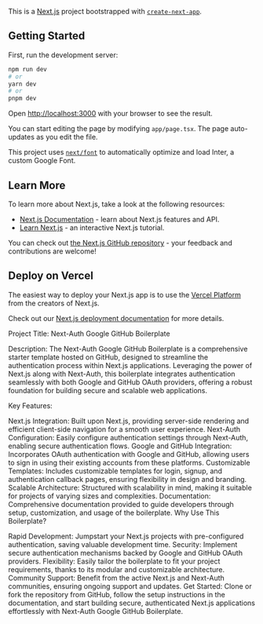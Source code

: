 This is a [Next.js](https://nextjs.org/) project bootstrapped with [`create-next-app`](https://github.com/vercel/next.js/tree/canary/packages/create-next-app).

## Getting Started

First, run the development server:

```bash
npm run dev
# or
yarn dev
# or
pnpm dev
```

Open [http://localhost:3000](http://localhost:3000) with your browser to see the result.

You can start editing the page by modifying `app/page.tsx`. The page auto-updates as you edit the file.

This project uses [`next/font`](https://nextjs.org/docs/basic-features/font-optimization) to automatically optimize and load Inter, a custom Google Font.

## Learn More

To learn more about Next.js, take a look at the following resources:

- [Next.js Documentation](https://nextjs.org/docs) - learn about Next.js features and API.
- [Learn Next.js](https://nextjs.org/learn) - an interactive Next.js tutorial.

You can check out [the Next.js GitHub repository](https://github.com/vercel/next.js/) - your feedback and contributions are welcome!

## Deploy on Vercel

The easiest way to deploy your Next.js app is to use the [Vercel Platform](https://vercel.com/new?utm_medium=default-template&filter=next.js&utm_source=create-next-app&utm_campaign=create-next-app-readme) from the creators of Next.js.

Check out our [Next.js deployment documentation](https://nextjs.org/docs/deployment) for more details.




Project Title: Next-Auth Google GitHub Boilerplate

Description:
The Next-Auth Google GitHub Boilerplate is a comprehensive starter template hosted on GitHub, designed to streamline the authentication process within Next.js applications. Leveraging the power of Next.js along with Next-Auth, this boilerplate integrates authentication seamlessly with both Google and GitHub OAuth providers, offering a robust foundation for building secure and scalable web applications.

Key Features:

Next.js Integration: Built upon Next.js, providing server-side rendering and efficient client-side navigation for a smooth user experience.
Next-Auth Configuration: Easily configure authentication settings through Next-Auth, enabling secure authentication flows.
Google and GitHub Integration: Incorporates OAuth authentication with Google and GitHub, allowing users to sign in using their existing accounts from these platforms.
Customizable Templates: Includes customizable templates for login, signup, and authentication callback pages, ensuring flexibility in design and branding.
Scalable Architecture: Structured with scalability in mind, making it suitable for projects of varying sizes and complexities.
Documentation: Comprehensive documentation provided to guide developers through setup, customization, and usage of the boilerplate.
Why Use This Boilerplate?

Rapid Development: Jumpstart your Next.js projects with pre-configured authentication, saving valuable development time.
Security: Implement secure authentication mechanisms backed by Google and GitHub OAuth providers.
Flexibility: Easily tailor the boilerplate to fit your project requirements, thanks to its modular and customizable architecture.
Community Support: Benefit from the active Next.js and Next-Auth communities, ensuring ongoing support and updates.
Get Started:
Clone or fork the repository from GitHub, follow the setup instructions in the documentation, and start building secure, authenticated Next.js applications effortlessly with Next-Auth Google GitHub Boilerplate.
